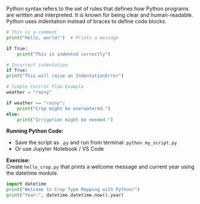Python syntax refers to the set of rules that defines how Python programs are written and interpreted.
It is known for being clear and human-readable. Python uses indentation instead of braces to define code blocks.

```python
# This is a comment
print("Hello, world!")  # Prints a message

if True:
    print("This is indented correctly")

# Incorrect indentation
if True:
print("This will raise an IndentationError")
```

```python
# Simple Control Flow Example
weather = "rainy"

if weather == "rainy":
    print("Crop might be overwatered.")
else:
    print("Irrigation might be needed.")
```

**Running Python Code:**

- Save the script as `.py` and run from terminal: `python my_script.py`
- Or use Jupyter Notebook / VS Code

**Exercise:**  
Create `hello_crop.py` that prints a welcome message and current year using the datetime module.

```python
import datetime
print("Welcome to Crop Type Mapping with Python!")
print("Year:", datetime.datetime.now().year)
```